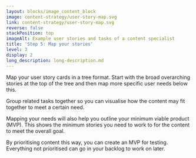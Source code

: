 ```yaml
---
layout: blocks/image_content_block
image: content-strategy/user-story-map.svg
link: content-strategy/user-story-map.svg
reverse: false
stackPosition: top
imageAlt: Example user stories and tasks of a content specialist
title: 'Step 5: Map your stories'
level: 3
display: 2
long_description: long-description.md
---
```


Map your user story cards in a tree format. Start with the broad overarching stories at the top of the tree and then map more specific user needs below this.

Group related tasks together so you can visualise how the content may fit together to meet a certain need.

Mapping your needs will also help you outline your minimum viable product (MVP). This shows the minimum stories you need to work to for the content to meet the overall goal.

By prioritising content this way, you can create an MVP for testing. Everything not prioritised can go in your backlog to work on later.





